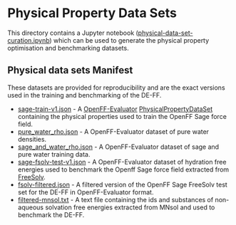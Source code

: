# Physical Property Data Sets


This directory contains a Jupyter notebook ([physical-data-set-curation.ipynb](physical-data-set-curation.ipynb)) which can be used to generate the physical property optimisation and benchmarking datasets.

## Physical data sets Manifest
These datasets are provided for reproducibility and are the exact versions used in the training and benchmarking of the DE-FF.

- [sage-train-v1.json](physical-data-sets/sage-train-v1.json) - A [OpenFF-Evaluator](https://github.com/openforcefield/openff-evaluator) [PhysicalPropertyDataSet](https://docs.openforcefield.org/projects/evaluator/en/stable/api/generated/openff.evaluator.datasets.PhysicalPropertyDataSet.html#openff.evaluator.datasets.PhysicalPropertyDataSet) containing the physical properties used to train the OpenFF Sage force field.
- [pure_water_rho.json](physical-data-sets/pure_water_rho.json) - A OpenFF-Evaluator dataset of pure water densities. 
- [sage_and_water_rho.json](physical-data-sets/sage_and_water_rho.json) - A OpenFF-Evaluator dataset of sage and pure water training data.
- [sage-fsolv-test-v1.json](physical-data-sets/sage-fsolv-test-v1.json) - A OpenFF-Evaluator dataset of hydration free energies used to benchmark the Openff Sage force field extracted from [FreeSolv](https://github.com/MobleyLab/FreeSolv).
- [fsolv-filtered.json](physical-data-sets/fsolv-filtered.json) - A filtered version of the OpenFF Sage FreeSolv test set for the DE-FF in OpenFF-Evaluator format.
- [filtered-mnsol.txt](physical-data-sets/filtered-mnsol.txt) - A text file containing the ids and substances of non-aqueous solvation free energies extracted from MNsol and used to benchmark the DE-FF.


